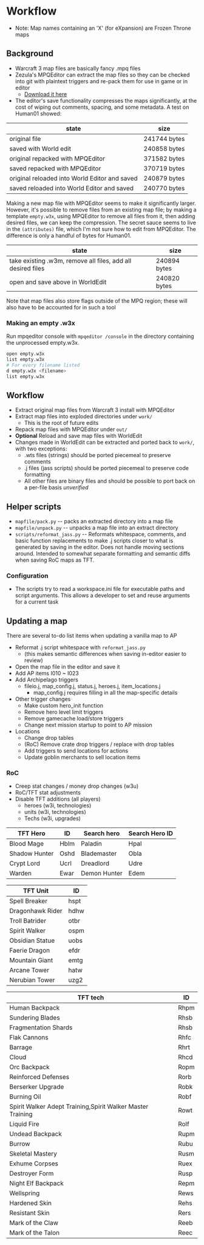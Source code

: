 # Workflow
* Note: Map names containing an 'X' (for eXpansion) are Frozen Throne maps

## Background
* Warcraft 3 map files are basically fancy .mpq files
* Zezula's MPQEditor can extract the map files so they can be checked into git with plaintext triggers and re-pack them for use in game or in editor
    * [Download it here](http://www.zezula.net/en/mpq/download.html)
* The editor's save functionality compresses the maps significantly, at the cost of wiping out comments, spacing, and some metadata. A test on Human01 showed:

| state                                         | size         |
| --------------------------------------------- | ------------ |
| original file                                 | 241744 bytes |
| saved with World edit                         | 240858 bytes |
| original repacked with MPQEditor              | 371582 bytes |
| saved repacked with MPQEditor                 | 370719 bytes |
| original reloaded into World Editor and saved | 240879 bytes |
| saved reloaded into World Editor and saved    | 240770 bytes |

Making a new map file with MPQEditor seems to make it significantly larger. However, it's possible to remove files from an existing map file; by making a template `empty.w3x`, using MPQEditor to remove all files from it, then adding desired files, we can keep the compression. The secret sauce seems to live in the `(attributes)` file, which I'm not sure how to edit from MPQEditor. The difference is only a handful of bytes for Human01.

| state                                                       | size         |
| ----------------------------------------------------------- | ------------ |
| take existing .w3m, remove all files, add all desired files | 240894 bytes |
| open and save above in WorldEdit                            | 240820 bytes |

Note that map files also store flags outside of the MPQ region; these will also have to be accounted for in such a tool

### Making an empty .w3x
Run mpqeditor console with `mpqeditor /console` in the directory containing the unprocessed empty.w3x.

```sh
open empty.w3x
list empty.w3x
# For every filename listed
d empty.w3x <filename>
list empty.w3x
```

## Workflow
* Extract original map files from Warcraft 3 install with MPQEditor
* Extract map files into exploded directories under `work/`
  * This is the root of future edits
* Repack map files with MPQEditor under `out/`
* **Optional** Reload and save map files with WorldEdit
* Changes made in WorldEdit can be extracted and ported back to `work/`, with two exceptions:
  * .wts files (strings) should be ported piecemeal to preserve comments
  * .j files (jass scripts) should be ported piecemeal to preserve code formatting
  * All other files are binary files and should be possible to port back on a per-file basis *unverified*

## Helper scripts
* `mapfile/pack.py` -- packs an extracted directory into a map file
* `mapfile/unpack.py` -- unpacks a map file into an extract directory
* `scripts/reformat_jass.py` -- Reformats whitespace, comments, and basic function replacements to make .j scripts closer to what is generated by saving in the editor. Does not handle moving sections around. Intended to somewhat separate formatting and semantic diffs when saving RoC maps as TFT.

### Configuration
* The scripts try to read a workspace.ini file for executable paths and script arguments. This allows a developer to set and reuse arguments for a current task

## Updating a map
There are several to-do list items when updating a vanilla map to AP
* Reformat .j script whitespace with `reformat_jass.py`
  * (this makes semantic differences when saving in-editor easier to review)
* Open the map file in the editor and save it
* Add AP items I010 ~ I023
* Add Archipelago triggers
  * fileio.j, map_config.j, status.j, heroes.j, item_locations.j
    * map_config.j requires filling in all the map-specific details
* Other trigger changes
  * Make custom hero_init function
  * Remove hero level limit triggers
  * Remove gamecache load/store triggers
  * Change next mission startup to point to AP mission
* Locations
  * Change drop tables
  * (RoC) Remove crate drop triggers / replace with drop tables
  * Add triggers to send locations for actions
  * Update goblin merchants to sell location items

### RoC
* Creep stat changes / money drop changes (w3u)
* RoC/TFT stat adjustments
* Disable TFT additions (all players)
  * heroes (w3i, technologies)
  * units (w3i, technologies)
  * Techs (w3i, upgrades)

| TFT Hero      | ID   | Search hero  | Search Hero ID |
| ------------- | ---- | ------------ | -------------- |
| Blood Mage    | Hblm | Paladin      | Hpal           |
| Shadow Hunter | Oshd | Blademaster  | Obla           |
| Crypt Lord    | Ucrl | Dreadlord    | Udre           |
| Warden        | Ewar | Demon Hunter | Edem           |

| TFT Unit         | ID   |
| ---------------- | ---- |
| Spell Breaker    | hspt |
| Dragonhawk Rider | hdhw |
| Troll Batrider   | otbr |
| Spirit Walker    | ospm |
| Obsidian Statue  | uobs |
| Faerie Dragon    | efdr |
| Mountain Giant   | emtg |
| Arcane Tower     | hatw |
| Nerubian Tower   | uzg2 |

| TFT tech              | ID   |
| --------------------- | ---- |
| Human Backpack        | Rhpm |
| Sundering Blades      | Rhsb |
| Fragmentation Shards  | Rhsb |
| Flak Cannons          | Rhfc |
| Barrage               | Rhrt |
| Cloud                 | Rhcd |
| Orc Backpack          | Ropm |
| Reinforced Defenses   | Rorb |
| Berserker Upgrade     | Robk |
| Burning Oil           | Robf |
| Spirit Walker Adept Training,Spirit Walker Master Training | Rowt |
| Liquid Fire           | Rolf |
| Undead Backpack       | Rupm |
| Burrow                | Rubu |
| Skeletal Mastery      | Rusm |
| Exhume Corpses        | Ruex |
| Destroyer Form        | Rusp |
| Night Elf Backpack    | Repm |
| Wellspring            | Rews |
| Hardened Skin         | Rehs |
| Resistant Skin        | Rers |
| Mark of the Claw      | Reeb |
| Mark of the Talon     | Reec |
